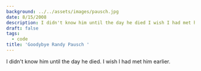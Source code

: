 ```yaml
---
background: ../../assets/images/pausch.jpg
date: 8/15/2008
description: I didn't know him until the day he died I wish I had met him earlier...
draft: false
tags:
  - code
title: 'Goodybye Randy Pausch '
---
```


I didn't know him until the day he died. I wish I had met him earlier.
